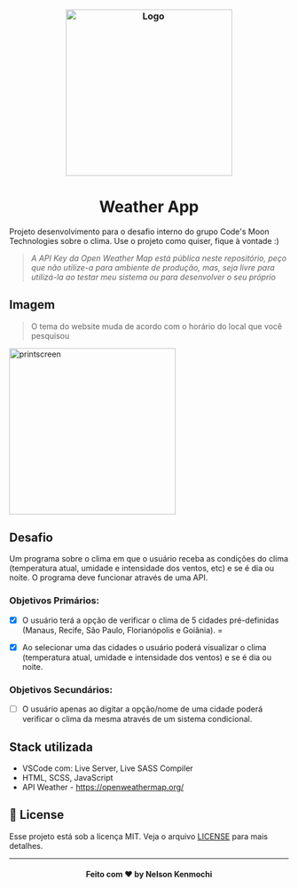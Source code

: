 <h3 align="center">
    <img alt="Logo" title="#logo" width="300px" src="https://www.iconfinder.com/data/icons/weather-flat-14/64/weather02-512.png">
</h3>
<h1 align="center">
    Weather App
</h1>

Projeto desenvolvimento para o desafio interno do grupo Code's Moon Technologies sobre o clima. Use o projeto como quiser, fique à vontade :)

>*A API Key da Open Weather Map está pública neste repositório, peço que não utilize-a para ambiente de produção, mas, seja livre para utilizá-la ao testar meu sistema ou para desenvolver o seu próprio*

## Imagem

> O tema do website muda de acordo com o horário do local que você pesquisou

<img alt="printscreen" width="300px" src="https://cdn.discordapp.com/attachments/734097146420265013/762878953395453992/AAAAAElFTkSuQmCC.png">

## Desafio

Um programa sobre o clima em que o usuário receba as condições do clima (temperatura atual, umidade e intensidade dos ventos, etc) e se é dia ou noite. O programa deve funcionar através de uma API.

### Objetivos Primários:

- [x] O usuário terá a opção de verificar o clima de 5 cidades pré-definidas (Manaus, Recife, São Paulo, Florianópolis e Goiânia). =

- [x] Ao selecionar uma das cidades o usuário poderá visualizar o clima (temperatura atual, umidade e intensidade dos ventos) e se é dia ou noite.

### Objetivos Secundários:

- [ ] O usuário apenas ao digitar a opção/nome de uma cidade poderá verificar o clima da mesma através de um sistema condicional.

## Stack utilizada

- VSCode com: Live Server, Live SASS Compiler
- HTML, SCSS, JavaScript
- API Weather - https://openweathermap.org/

## 📃 License

Esse projeto está sob a licença MIT. Veja o arquivo [LICENSE](LICENSE) para mais detalhes.

---

<h4 align="center">
    Feito com ❤️ by <b>Nelson Kenmochi</b>
</h4>
